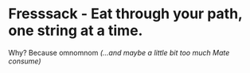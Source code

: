 # Fresssack - Eat through your path, one string at a time.

Why? Because omnomnom *(…and maybe a little bit too much Mate consume)*
